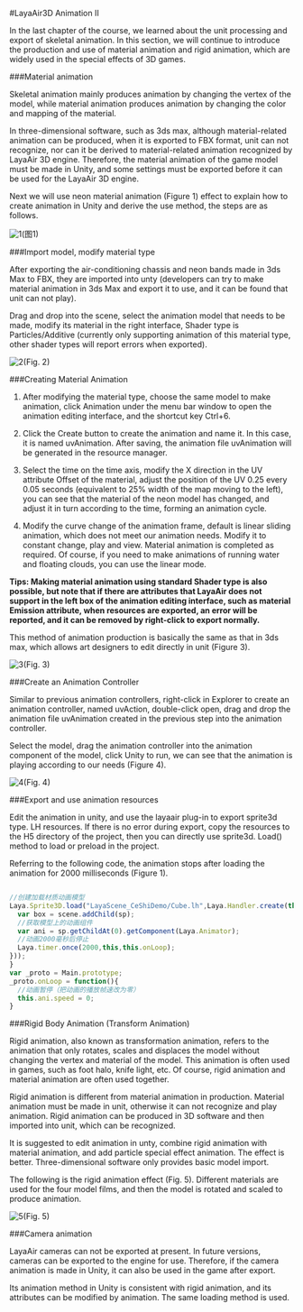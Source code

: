 #LayaAir3D Animation II

In the last chapter of the course, we learned about the unit processing and export of skeletal animation. In this section, we will continue to introduce the production and use of material animation and rigid animation, which are widely used in the special effects of 3D games.

###Material animation

Skeletal animation mainly produces animation by changing the vertex of the model, while material animation produces animation by changing the color and mapping of the material.

In three-dimensional software, such as 3ds max, although material-related animation can be produced, when it is exported to FBX format, unit can not recognize, nor can it be derived to material-related animation recognized by LayaAir 3D engine. Therefore, the material animation of the game model must be made in Unity, and some settings must be exported before it can be used for the LayaAir 3D engine.

Next we will use neon material animation (Figure 1) effect to explain how to create animation in Unity and derive the use method, the steps are as follows.

![1](img/1.gif)(图1)</br>







###Import model, modify material type

After exporting the air-conditioning chassis and neon bands made in 3ds Max to FBX, they are imported into unty (developers can try to make material animation in 3ds Max and export it to use, and it can be found that unit can not play).

Drag and drop into the scene, select the animation model that needs to be made, modify its material in the right interface, Shader type is Particles/Additive (currently only supporting animation of this material type, other shader types will report errors when exported).

![2](img/2.png)(Fig. 2) </br>



###Creating Material Animation

1. After modifying the material type, choose the same model to make animation, click Animation under the menu bar window to open the animation editing interface, and the shortcut key Ctrl+6.

2. Click the Create button to create the animation and name it. In this case, it is named uvAnimation. After saving, the animation file uvAnimation will be generated in the resource manager.

3. Select the time on the time axis, modify the X direction in the UV attribute Offset of the material, adjust the position of the UV 0.25 every 0.05 seconds (equivalent to 25% width of the map moving to the left), you can see that the material of the neon model has changed, and adjust it in turn according to the time, forming an animation cycle.

4. Modify the curve change of the animation frame, default is linear sliding animation, which does not meet our animation needs. Modify it to constant change, play and view. Material animation is completed as required. Of course, if you need to make animations of running water and floating clouds, you can use the linear mode.

**Tips: Making material animation using standard Shader type is also possible, but note that if there are attributes that LayaAir does not support in the left box of the animation editing interface, such as material Emission attribute, when resources are exported, an error will be reported, and it can be removed by right-click to export normally.**

This method of animation production is basically the same as that in 3ds max, which allows art designers to edit directly in unit (Figure 3).

![3](img/3.gif)(Fig. 3) </br>



###Create an Animation Controller

Similar to previous animation controllers, right-click in Explorer to create an animation controller, named uvAction, double-click open, drag and drop the animation file uvAnimation created in the previous step into the animation controller.

Select the model, drag the animation controller into the animation component of the model, click Unity to run, we can see that the animation is playing according to our needs (Figure 4).

![4](img/4.gif)(Fig. 4) </br>



###Export and use animation resources

Edit the animation in unity, and use the layaair plug-in to export sprite3d type. LH resources. If there is no error during export, copy the resources to the H5 directory of the project, then you can directly use sprite3d. Load() method to load or preload in the project.

Referring to the following code, the animation stops after loading the animation for 2000 milliseconds (Figure 1).


```typescript

//创建加载材质动画模型
Laya.Sprite3D.load("LayaScene_CeShiDemo/Cube.lh",Laya.Handler.create(this,function(sp){
  var box = scene.addChild(sp);
  //获取模型上的动画组件
  var ani = sp.getChildAt(0).getComponent(Laya.Animator);
  //动画2000毫秒后停止
  Laya.timer.once(2000,this,this.onLoop);
}));
}
var _proto = Main.prototype;
_proto.onLoop = function(){
  //动画暂停（把动画的播放帧速改为零）
  this.ani.speed = 0;
}
```




###Rigid Body Animation (Transform Animation)

Rigid animation, also known as transformation animation, refers to the animation that only rotates, scales and displaces the model without changing the vertex and material of the model. This animation is often used in games, such as foot halo, knife light, etc. Of course, rigid animation and material animation are often used together.

Rigid animation is different from material animation in production. Material animation must be made in unit, otherwise it can not recognize and play animation. Rigid animation can be produced in 3D software and then imported into unit, which can be recognized.

It is suggested to edit animation in unty, combine rigid animation with material animation, and add particle special effect animation. The effect is better. Three-dimensional software only provides basic model import.

The following is the rigid animation effect (Fig. 5). Different materials are used for the four model films, and then the model is rotated and scaled to produce animation.

![5](img/5.gif)(Fig. 5) </br>



###Camera animation

LayaAir cameras can not be exported at present. In future versions, cameras can be exported to the engine for use. Therefore, if the camera animation is made in Unity, it can also be used in the game after export.

Its animation method in Unity is consistent with rigid animation, and its attributes can be modified by animation. The same loading method is used.